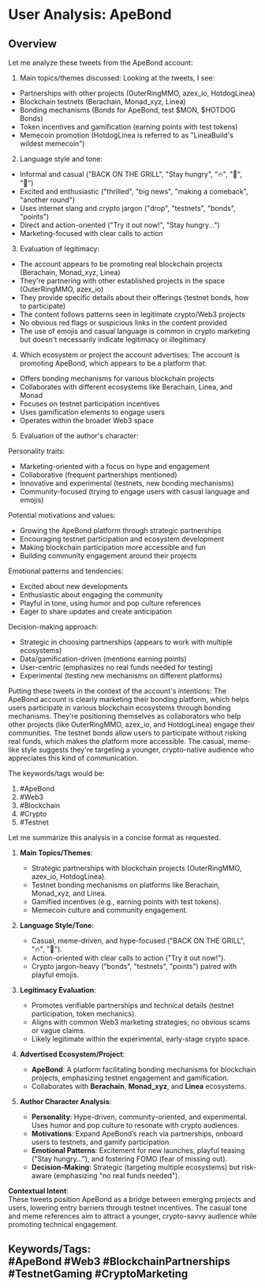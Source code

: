 # User Analysis: ApeBond

## Overview

<think>
Let me analyze these tweets from the ApeBond account:

1. Main topics/themes discussed:
Looking at the tweets, I see:
- Partnerships with other projects (OuterRingMMO, azex_io, HotdogLinea)
- Blockchain testnets (Berachain, Monad_xyz, Linea)
- Bonding mechanisms (Bonds for ApeBond, test $MON, $HOTDOG Bonds)
- Token incentives and gamification (earning points with test tokens)
- Memecoin promotion (HotdogLinea is referred to as "LineaBuild's wildest memecoin")

2. Language style and tone:
- Informal and casual ("BACK ON THE GRILL", "Stay hungry", "🔥", "🌭", "🧪")
- Excited and enthusiastic ("thrilled", "big news", "making a comeback", "another round")
- Uses internet slang and crypto jargon ("drop", "testnets", "bonds", "points")
- Direct and action-oriented ("Try it out now!", "Stay hungry...")
- Marketing-focused with clear calls to action

3. Evaluation of legitimacy:
- The account appears to be promoting real blockchain projects (Berachain, Monad_xyz, Linea)
- They're partnering with other established projects in the space (OuterRingMMO, azex_io)
- They provide specific details about their offerings (testnet bonds, how to participate)
- The content follows patterns seen in legitimate crypto/Web3 projects
- No obvious red flags or suspicious links in the content provided
- The use of emojis and casual language is common in crypto marketing but doesn't necessarily indicate legitimacy or illegitimacy

4. Which ecosystem or project the account advertises:
The account is promoting ApeBond, which appears to be a platform that:
- Offers bonding mechanisms for various blockchain projects
- Collaborates with different ecosystems like Berachain, Linea, and Monad
- Focuses on testnet participation incentives
- Uses gamification elements to engage users
- Operates within the broader Web3 space

5. Evaluation of the author's character:

Personality traits:
- Marketing-oriented with a focus on hype and engagement
- Collaborative (frequent partnerships mentioned)
- Innovative and experimental (testnets, new bonding mechanisms)
- Community-focused (trying to engage users with casual language and emojis)

Potential motivations and values:
- Growing the ApeBond platform through strategic partnerships
- Encouraging testnet participation and ecosystem development
- Making blockchain participation more accessible and fun
- Building community engagement around their projects

Emotional patterns and tendencies:
- Excited about new developments
- Enthusiastic about engaging the community
- Playful in tone, using humor and pop culture references
- Eager to share updates and create anticipation

Decision-making approach:
- Strategic in choosing partnerships (appears to work with multiple ecosystems)
- Data/gamification-driven (mentions earning points)
- User-centric (emphasizes no real funds needed for testing)
- Experimental (testing new mechanisms on different platforms)

Putting these tweets in the context of the account's intentions:
The ApeBond account is clearly marketing their bonding platform, which helps users participate in various blockchain ecosystems through bonding mechanisms. They're positioning themselves as collaborators who help other projects (like OuterRingMMO, azex_io, and HotdogLinea) engage their communities. The testnet bonds allow users to participate without risking real funds, which makes the platform more accessible. The casual, meme-like style suggests they're targeting a younger, crypto-native audience who appreciates this kind of communication.

The keywords/tags would be:
1. #ApeBond
2. #Web3
3. #Blockchain
4. #Crypto
5. #Testnet

Let me summarize this analysis in a concise format as requested.
</think>

1. **Main Topics/Themes**:  
   - Strategic partnerships with blockchain projects (OuterRingMMO, azex_io, HotdogLinea).  
   - Testnet bonding mechanisms on platforms like Berachain, Monad_xyz, and Linea.  
   - Gamified incentives (e.g., earning points with test tokens).  
   - Memecoin culture and community engagement.  

2. **Language Style/Tone**:  
   - Casual, meme-driven, and hype-focused ("BACK ON THE GRILL", "🔥", "🌭").  
   - Action-oriented with clear calls to action ("Try it out now!").  
   - Crypto jargon-heavy ("bonds", "testnets", "points") paired with playful emojis.  

3. **Legitimacy Evaluation**:  
   - Promotes verifiable partnerships and technical details (testnet participation, token mechanics).  
   - Aligns with common Web3 marketing strategies; no obvious scams or vague claims.  
   - Likely legitimate within the experimental, early-stage crypto space.  

4. **Advertised Ecosystem/Project**:  
   - **ApeBond**: A platform facilitating bonding mechanisms for blockchain projects, emphasizing testnet engagement and gamification.  
   - Collaborates with **Berachain**, **Monad_xyz**, and **Linea** ecosystems.  

5. **Author Character Analysis**:  
   - **Personality**: Hype-driven, community-oriented, and experimental. Uses humor and pop culture to resonate with crypto audiences.  
   - **Motivations**: Expand ApeBond’s reach via partnerships, onboard users to testnets, and gamify participation.  
   - **Emotional Patterns**: Excitement for new launches, playful teasing ("Stay hungry…"), and fostering FOMO (fear of missing out).  
   - **Decision-Making**: Strategic (targeting multiple ecosystems) but risk-aware (emphasizing "no real funds needed").  

**Contextual Intent**:  
These tweets position ApeBond as a bridge between emerging projects and users, lowering entry barriers through testnet incentives. The casual tone and meme references aim to attract a younger, crypto-savvy audience while promoting technical engagement.  

**Keywords/Tags**:  
#ApeBond #Web3 #BlockchainPartnerships #TestnetGaming #CryptoMarketing
---
